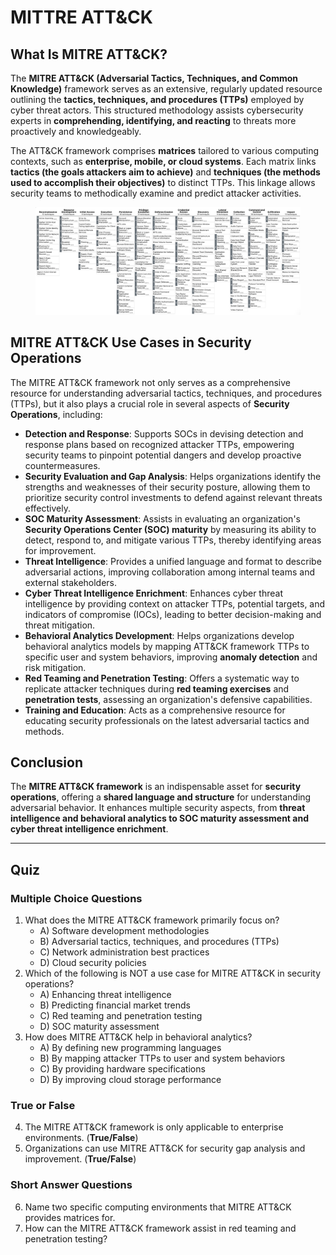 # MITTRE ATT\&CK

## **What Is MITRE ATT\&CK?**

The **MITRE ATT\&CK (Adversarial Tactics, Techniques, and Common Knowledge)** framework serves as an extensive, regularly updated resource outlining the **tactics, techniques, and procedures (TTPs)** employed by cyber threat actors. This structured methodology assists cybersecurity experts in **comprehending, identifying, and reacting** to threats more proactively and knowledgeably.

The ATT\&CK framework comprises **matrices** tailored to various computing contexts, such as **enterprise, mobile, or cloud systems**. Each matrix links **tactics (the goals attackers aim to achieve)** and **techniques (the methods used to accomplish their objectives)** to distinct TTPs. This linkage allows security teams to methodically examine and predict attacker activities.

<figure><img src="../../../.gitbook/assets/image (36).png" alt=""><figcaption></figcaption></figure>



## **MITRE ATT\&CK Use Cases in Security Operations**

The MITRE ATT\&CK framework not only serves as a comprehensive resource for understanding adversarial tactics, techniques, and procedures (TTPs), but it also plays a crucial role in several aspects of **Security Operations**, including:

* **Detection and Response**: Supports SOCs in devising detection and response plans based on recognized attacker TTPs, empowering security teams to pinpoint potential dangers and develop proactive countermeasures.
* **Security Evaluation and Gap Analysis**: Helps organizations identify the strengths and weaknesses of their security posture, allowing them to prioritize security control investments to defend against relevant threats effectively.
* **SOC Maturity Assessment**: Assists in evaluating an organization's **Security Operations Center (SOC) maturity** by measuring its ability to detect, respond to, and mitigate various TTPs, thereby identifying areas for improvement.
* **Threat Intelligence**: Provides a unified language and format to describe adversarial actions, improving collaboration among internal teams and external stakeholders.
* **Cyber Threat Intelligence Enrichment**: Enhances cyber threat intelligence by providing context on attacker TTPs, potential targets, and indicators of compromise (IOCs), leading to better decision-making and threat mitigation.
* **Behavioral Analytics Development**: Helps organizations develop behavioral analytics models by mapping ATT\&CK framework TTPs to specific user and system behaviors, improving **anomaly detection** and risk mitigation.
* **Red Teaming and Penetration Testing**: Offers a systematic way to replicate attacker techniques during **red teaming exercises** and **penetration tests**, assessing an organization's defensive capabilities.
* **Training and Education**: Acts as a comprehensive resource for educating security professionals on the latest adversarial tactics and methods.

## **Conclusion**

The **MITRE ATT\&CK framework** is an indispensable asset for **security operations**, offering a **shared language and structure** for understanding adversarial behavior. It enhances multiple security aspects, from **threat intelligence and behavioral analytics to SOC maturity assessment and cyber threat intelligence enrichment**.

***

## Quiz

### **Multiple Choice Questions**

1. What does the MITRE ATT\&CK framework primarily focus on?
   * A) Software development methodologies
   * B) Adversarial tactics, techniques, and procedures (TTPs)
   * C) Network administration best practices
   * D) Cloud security policies
2. Which of the following is NOT a use case for MITRE ATT\&CK in security operations?
   * A) Enhancing threat intelligence
   * B) Predicting financial market trends
   * C) Red teaming and penetration testing
   * D) SOC maturity assessment
3. How does MITRE ATT\&CK help in behavioral analytics?
   * A) By defining new programming languages
   * B) By mapping attacker TTPs to user and system behaviors
   * C) By providing hardware specifications
   * D) By improving cloud storage performance

### **True or False**

4. The MITRE ATT\&CK framework is only applicable to enterprise environments. (**True/False**)
5. Organizations can use MITRE ATT\&CK for security gap analysis and improvement. (**True/False**)

### **Short Answer Questions**

6. Name two specific computing environments that MITRE ATT\&CK provides matrices for.
7. How can the MITRE ATT\&CK framework assist in red teaming and penetration testing?
